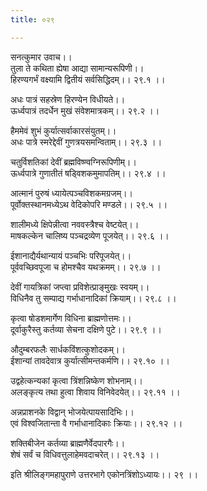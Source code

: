 ```yaml
---
title: ०२९

---
```

सनत्कुमार उवाच।।  
तुला ते कथिता ह्येषा आद्या सामान्यरूपिणी।।  
हिरण्यगर्भं वक्ष्यामि द्वितीयं सर्वसिद्धिदम्।। २९.१ ।।  
  
अधः पात्रं सहस्रेण हिरण्येन विधीयते।।  
ऊर्ध्वपात्रं तदर्धेन मुखं संवेशमात्रकम्।। २९.२ ।।  
  
हैममेवं शुभं कुर्यात्सर्वाकारसंयुतम्।।  
अधः पात्रे स्मरेद्देवीं गुणत्रयसमन्विताम्।। २९.३ ।।  
  
चतुर्विशतिकां देवीं ब्रह्मविष्ण्वग्निरूपिणीम्।।  
ऊर्ध्वपात्रे गुणातीतं षड्विशकमुमापतिम्।। २९.४ ।।  
  
आत्मानं पुरुषं ध्यायेत्पञ्चविशकमग्रजम्।।  
पूर्वोक्तस्थानमध्येऽथ वेदिकोपरि मण्डले।। २९.५ ।।  
  
शालीमध्ये क्षिपेन्नीत्वा नववस्त्रैश्च वेष्टयेत्।।  
माषकल्केन चालिष्य पञ्चद्रव्येण पूजयेत्।। २९.६ ।।  
  
ईशानाद्यैर्यथान्यायं पञ्चभिः परिपूजयेत्।।  
पूर्ववच्छिवपूजा च होमश्चैव यथक्रमम्।। २९.७ ।।  
  
देवीं गायत्रिकां जप्त्वा प्रविशेत्प्राङ्मुखः स्वयम्।।  
विधिनैव तु सम्पाद्य गर्भाधानादिकां क्रियाम्।। २९.८ ।।  
  
कृत्वा षोडशमार्गेण विधिना ब्राह्मणोत्तमः।।  
दूर्वाकुरैस्तु कर्तव्या सेचना दक्षिणे पुटे।। २९.९ ।।  
  
औदुम्बरफलैः सार्धकविंशत्कुशोदकम्।।  
ईशान्यां तावदेवात्र कुर्यात्सीमन्तकर्मणि।। २९.१० ।।  
  
उद्वहेत्कन्यकां कृत्वा त्रिंशन्निष्केण शोभनाम्।।  
अलङ्कृत्य तथा हुत्वा शिवाय विनिवेदयेत्।। २९.११ ।।  
  
अन्नप्राशनके विद्वान् भोजयेत्पायसादिभिः।।  
एवं विश्वजितान्ता वै गर्भाधानादिकाः क्रियाः।। २९.१२ ।।  
  
शक्तिबीजेन कर्तव्या ब्राह्मणैर्वेदपारगैः।।  
शेषं सर्वं च विधिवत्तुलाहेमवदाचरेत्।। २९.१३ ।।  
  
इति श्रीलिङ्गमहापुराणे उत्तरभागे एकोनत्रिंशोऽध्यायः।। २९ ।।